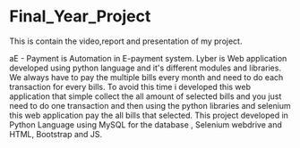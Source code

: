 # Final_Year_Project
This is contain the video,report and presentation of my project.

aE - Payment is Automation in E-payment system. 
Lyber is Web application developed using python language and it's different modules and libraries. 
We always have to pay the multiple bills every month and need to do each transaction for every bills. To avoid this time i developed this web application that simple collect the all amount of selected bills and you just need to do one transaction and then using the python libraries and selenium this web application pay the all bills that selected. 
This project developed in Python Language using MySQL for the database , Selenium webdrive and HTML, Bootstrap and JS.
